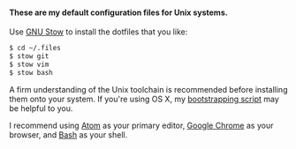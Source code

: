 #### These are my default configuration files for Unix systems.

Use [GNU Stow](http://www.gnu.org/software/stow/) to install the dotfiles that you like:

``` bash
$ cd ~/.files
$ stow git
$ stow vim
$ stow bash
```

A firm understanding of the Unix toolchain is recommended before installing them onto your system. If you're using OS X, my [bootstrapping script][bs] may be helpful to you.

I recommend using [Atom][atom] as your primary editor, [Google Chrome][chrome] as your browser, and [Bash][bash] as your shell.

[bash]: http://www.gnu.org/software/bash/
[atom]: http://atom.io
[chrome]: https://google.com/chrome
[bs]: /osx/boostrap.sh
